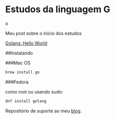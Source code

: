 # Estudos da linguagem G
o

Meu post sobre o início dos estudos

[Golang: Hello World](http://romulojales.com/golang-hello-world/)

##Instalando

###Mac OS

```bash
brew install go
```

###Fedora

como root ou usando sudo:

```bash
dnf install golang
```

Repositório de suporte ao meu [blog](http://romulojales.com).
